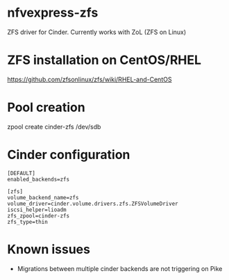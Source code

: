 # nfvexpress-zfs
ZFS driver for Cinder. Currently works with ZoL (ZFS on Linux)

# ZFS installation on CentOS/RHEL
https://github.com/zfsonlinux/zfs/wiki/RHEL-and-CentOS

# Pool creation
zpool create cinder-zfs /dev/sdb 

# Cinder configuration
```
[DEFAULT]
enabled_backends=zfs

[zfs]
volume_backend_name=zfs
volume_driver=cinder.volume.drivers.zfs.ZFSVolumeDriver
iscsi_helper=lioadm
zfs_zpool=cinder-zfs
zfs_type=thin
```
# Known issues
* Migrations between multiple cinder backends are not triggering on Pike
